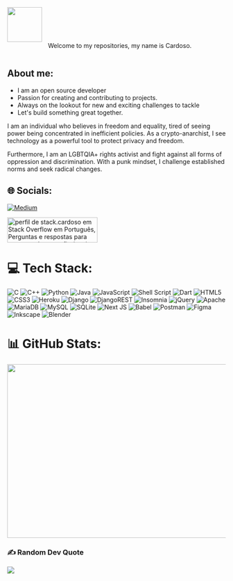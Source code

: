 

<div style="display: inline-block;">
  <img align="left" width="80" height="80" src="https://em-content.zobj.net/source/skype/289/man-technologist_1f468-200d-1f4bb.png" style="margin-right: 10px;">
  <p>&nbsp; </p>
</div>

<div style="display: inline-block;">
  
  <p>Welcome to my repositories, my name is Cardoso.</p>
</div>


## About me:

- I am an open source developer
- Passion for creating and contributing to projects.
- Always on the lookout for new and exciting challenges to tackle
- Let's build something great together.

I am an individual who believes in freedom and equality, tired of seeing power being concentrated in inefficient policies. As a crypto-anarchist, I see technology as a powerful tool to protect privacy and freedom.

Furthermore, I am an LGBTQIA+ rights activist and fight against all forms of oppression and discrimination. With a punk mindset, I challenge established norms and seek radical changes.


## 🌐 Socials:
[![Medium](https://img.shields.io/badge/Medium-12100E?logo=medium&logoColor=white)](https://medium.com/@cardosource) 

 

<a href="https://pt.stackoverflow.com/users/188739/stack-cardoso"><img src="https://pt.stackoverflow.com/users/flair/188739.png?theme=clear" width="208" height="58" alt="perfil de stack.cardoso em Stack Overflow em Portugu&#234;s, Perguntas e respostas para programadores profissionais e entusiastas" title="perfil de stack.cardoso em Stack Overflow em Portugu&#234;s, Perguntas e respostas para programadores profissionais e entusiastas"></a>




# 💻 Tech Stack:
![C](https://img.shields.io/badge/c-%2300599C.svg?style=for-the-badge&logo=c&logoColor=white) ![C++](https://img.shields.io/badge/c++-%2300599C.svg?style=for-the-badge&logo=c%2B%2B&logoColor=white) ![Python](https://img.shields.io/badge/python-3670A0?style=for-the-badge&logo=python&logoColor=ffdd54) ![Java](https://img.shields.io/badge/java-%23ED8B00.svg?style=for-the-badge&logo=java&logoColor=white) ![JavaScript](https://img.shields.io/badge/javascript-%23323330.svg?style=for-the-badge&logo=javascript&logoColor=%23F7DF1E) ![Shell Script](https://img.shields.io/badge/shell_script-%23121011.svg?style=for-the-badge&logo=gnu-bash&logoColor=white) ![Dart](https://img.shields.io/badge/dart-%230175C2.svg?style=for-the-badge&logo=dart&logoColor=white) ![HTML5](https://img.shields.io/badge/html5-%23E34F26.svg?style=for-the-badge&logo=html5&logoColor=white) ![CSS3](https://img.shields.io/badge/css3-%231572B6.svg?style=for-the-badge&logo=css3&logoColor=white) ![Heroku](https://img.shields.io/badge/heroku-%23430098.svg?style=for-the-badge&logo=heroku&logoColor=white) ![Django](https://img.shields.io/badge/django-%23092E20.svg?style=for-the-badge&logo=django&logoColor=white) ![DjangoREST](https://img.shields.io/badge/DJANGO-REST-ff1709?style=for-the-badge&logo=django&logoColor=white&color=ff1709&labelColor=gray) ![Insomnia](https://img.shields.io/badge/Insomnia-black?style=for-the-badge&logo=insomnia&logoColor=5849BE) ![jQuery](https://img.shields.io/badge/jquery-%230769AD.svg?style=for-the-badge&logo=jquery&logoColor=white) ![Apache](https://img.shields.io/badge/apache-%23D42029.svg?style=for-the-badge&logo=apache&logoColor=white) ![MariaDB](https://img.shields.io/badge/MariaDB-003545?style=for-the-badge&logo=mariadb&logoColor=white) ![MySQL](https://img.shields.io/badge/mysql-%2300f.svg?style=for-the-badge&logo=mysql&logoColor=white) ![SQLite](https://img.shields.io/badge/sqlite-%2307405e.svg?style=for-the-badge&logo=sqlite&logoColor=white) ![Next JS](https://img.shields.io/badge/Next-black?style=for-the-badge&logo=next.js&logoColor=white) ![Babel](https://img.shields.io/badge/Babel-F9DC3e?style=for-the-badge&logo=babel&logoColor=black) ![Postman](https://img.shields.io/badge/Postman-FF6C37?style=for-the-badge&logo=postman&logoColor=white) 	![Figma](https://img.shields.io/badge/figma-%23F24E1E.svg?style=for-the-badge&logo=figma&logoColor=white) ![Inkscape](https://img.shields.io/badge/Inkscape-e0e0e0?style=for-the-badge&logo=inkscape&logoColor=080A13) ![Blender](https://img.shields.io/badge/blender-%23F5792A.svg?style=for-the-badge&logo=blender&logoColor=white)
# 📊 GitHub Stats:
<p align="center">
  <img src="https://github-readme-streak-stats.herokuapp.com/?user=cardosource&theme=blue-green&hide_border=false" width="800" height="400">
</p>


### ✍️ Random Dev Quote
![](https://quotes-github-readme.vercel.app/api?type=horizontal&theme=radical)



<!-- Proudly created with GPRM ( https://gprm.itsvg.in ) -->
